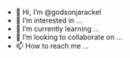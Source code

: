 - 👋 Hi, I’m @godsonjarackel
- 👀 I’m interested in ...
- 🌱 I’m currently learning ...
- 💞️ I’m looking to collaborate on ...
- 📫 How to reach me ...

<!---
godsonjarackel/godsonjarackel is a ✨ special ✨ repository because its `README.md` (this file) appears on your GitHub profile.
You can click the Preview link to take a look at your changes.
--->
